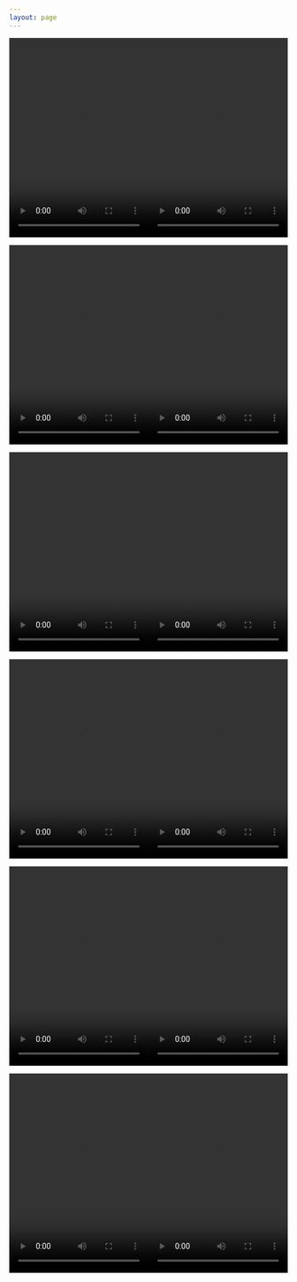 ```yaml
---
layout: page
---
```


<!-- A basic 2 column layout for videos-->

<p><video width="50%" height="360" controls>
  <source src="https://tribe-video-input-temp.s3.amazonaws.com/5fba975d3616512115ac8834/posts/62250de8be1f1a8c113155ec/29211_Living_Tomorrow.mp4" type="video/mp4">
Your browser does not support the video tag.
</video><video width="50%" height="360" controls>
  <source src="https://tribe-video-input-temp.s3.amazonaws.com/5fba975d3616512115ac8834/posts/622511307272a251188fba60/27746_Wanderlust's_Appetite.mp4" type="video/mp4">
Your browser does not support the video tag.
</video></p>

<p><video width="50%" height="360" controls>
  <source src="https://tribe-video-input-temp.s3.amazonaws.com/5fba975d3616512115ac8834/posts/622511d53b2fea70846f61af/35507_Extinct.mp4" type="video/mp4">
Your browser does not support the video tag.
</video><video width="50%" height="360" controls>
  <source src="https://tribe-video-input-temp.s3.amazonaws.com/5fba975d3616512115ac8834/posts/6225121e310526203dc08a70/96004_Nocturnal_Skies.mp4" type="video/mp4">
Your browser does not support the video tag.
</video></p>

<p><video width="50%" height="360" controls>
  <source src="" type="video/mp4">
Your browser does not support the video tag.
</video><video width="50%" height="360" controls>
  <source src="" type="video/mp4">
Your browser does not support the video tag.
</video></p>

<p><video width="50%" height="360" controls>
  <source src="" type="video/mp4">
Your browser does not support the video tag.
</video><video width="50%" height="360" controls>
  <source src="" type="video/mp4">
Your browser does not support the video tag.
</video></p>

<p><video width="50%" height="360" controls>
  <source src="" type="video/mp4">
Your browser does not support the video tag.
</video><video width="50%" height="360" controls>
  <source src="" type="video/mp4">
Your browser does not support the video tag.
</video></p>

<p><video width="50%" height="360" controls>
  <source src="" type="video/mp4">
Your browser does not support the video tag.
</video><video width="50%" height="360" controls>
  <source src="" type="video/mp4">
Your browser does not support the video tag.
</video></p>

